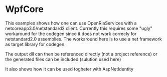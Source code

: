 # WpfCore

This examples shows how one can use OpenRiaServices with a netcoreapp3.0/netstandard2 client.
Currently this requires some "ugly" workaround for the codegen since it does not work correcly for netstandard2.0 assemblies.
The workaround here is to use a net framework as target library for codegen.

The output dll can then be referenced directly (not a project reference) or the generated files can be included (sulution used here)

It also shows how it can be used togheter with AspNetIdentity
